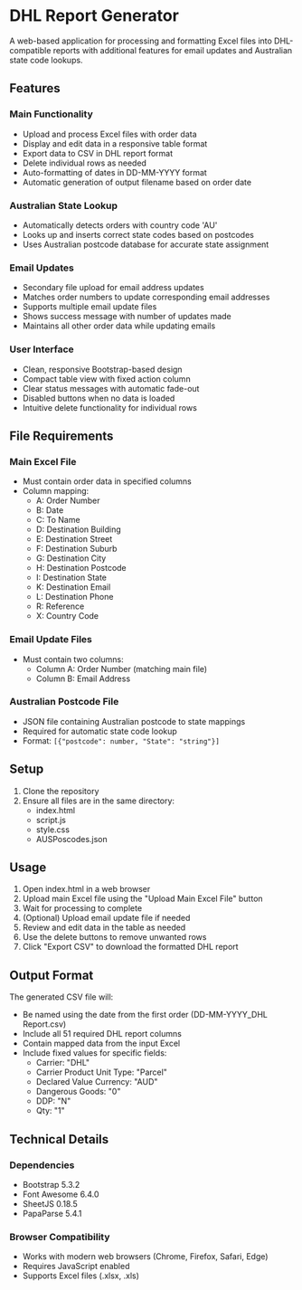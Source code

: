 # DHL Report Generator

A web-based application for processing and formatting Excel files into DHL-compatible reports with additional features for email updates and Australian state code lookups.

## Features

### Main Functionality
- Upload and process Excel files with order data
- Display and edit data in a responsive table format
- Export data to CSV in DHL report format
- Delete individual rows as needed
- Auto-formatting of dates in DD-MM-YYYY format
- Automatic generation of output filename based on order date

### Australian State Lookup
- Automatically detects orders with country code 'AU'
- Looks up and inserts correct state codes based on postcodes
- Uses Australian postcode database for accurate state assignment

### Email Updates
- Secondary file upload for email address updates
- Matches order numbers to update corresponding email addresses
- Supports multiple email update files
- Shows success message with number of updates made
- Maintains all other order data while updating emails

### User Interface
- Clean, responsive Bootstrap-based design
- Compact table view with fixed action column
- Clear status messages with automatic fade-out
- Disabled buttons when no data is loaded
- Intuitive delete functionality for individual rows

## File Requirements

### Main Excel File
- Must contain order data in specified columns
- Column mapping:
  - A: Order Number
  - B: Date
  - C: To Name
  - D: Destination Building
  - E: Destination Street
  - F: Destination Suburb
  - G: Destination City
  - H: Destination Postcode
  - I: Destination State
  - K: Destination Email
  - L: Destination Phone
  - R: Reference
  - X: Country Code

### Email Update Files
- Must contain two columns:
  - Column A: Order Number (matching main file)
  - Column B: Email Address

### Australian Postcode File
- JSON file containing Australian postcode to state mappings
- Required for automatic state code lookup
- Format: `[{"postcode": number, "State": "string"}]`

## Setup

1. Clone the repository
2. Ensure all files are in the same directory:
   - index.html
   - script.js
   - style.css
   - AUSPoscodes.json

## Usage

1. Open index.html in a web browser
2. Upload main Excel file using the "Upload Main Excel File" button
3. Wait for processing to complete
4. (Optional) Upload email update file if needed
5. Review and edit data in the table as needed
6. Use the delete buttons to remove unwanted rows
7. Click "Export CSV" to download the formatted DHL report

## Output Format

The generated CSV file will:
- Be named using the date from the first order (DD-MM-YYYY_DHL Report.csv)
- Include all 51 required DHL report columns
- Contain mapped data from the input Excel
- Include fixed values for specific fields:
  - Carrier: "DHL"
  - Carrier Product Unit Type: "Parcel"
  - Declared Value Currency: "AUD"
  - Dangerous Goods: "0"
  - DDP: "N"
  - Qty: "1"

## Technical Details

### Dependencies
- Bootstrap 5.3.2
- Font Awesome 6.4.0
- SheetJS 0.18.5
- PapaParse 5.4.1

### Browser Compatibility
- Works with modern web browsers (Chrome, Firefox, Safari, Edge)
- Requires JavaScript enabled
- Supports Excel files (.xlsx, .xls)